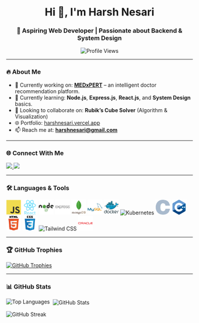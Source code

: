 <h1 align="center">Hi 👋, I'm Harsh Nesari</h1>
<h3 align="center">🚀 Aspiring Web Developer | Passionate about Backend & System Design</h3>

<p align="center">
  <img src="https://komarev.com/ghpvc/?username=harshnesari-210&label=Profile%20views&color=0e75b6&style=flat" alt="Profile Views" />
</p>

---

### 🔥 About Me

- 🔭 Currently working on: [**MEDxPERT**](https://github.com/Harshnesari-210/MedXpert) – an intelligent doctor recommendation platform.  
- 🧠 Currently learning: **Node.js**, **Express.js**, **React.js**, and **System Design** basics.  
- 🤝 Looking to collaborate on: **Rubik’s Cube Solver** (Algorithm & Visualization)  
- 🌐 Portfolio: [harshnesari.vercel.app](https://harshnesari.vercel.app/)  
- 📫 Reach me at: **harshnesari@gmail.com**  

---

### 🌐 Connect With Me

<p align="left">
  <a href="https://twitter.com/harshnesari" target="_blank">
    <img src="https://img.shields.io/badge/Twitter-%231DA1F2.svg?&style=for-the-badge&logo=twitter&logoColor=white" />
  </a>
  <a href="https://linkedin.com/in/harshnesari" target="_blank">
    <img src="https://img.shields.io/badge/LinkedIn-%230077B5.svg?&style=for-the-badge&logo=linkedin&logoColor=white" />
  </a>
</p>

---

### 🛠️ Languages & Tools

<p align="left">
  <img src="https://raw.githubusercontent.com/devicons/devicon/master/icons/javascript/javascript-original.svg" width="40" height="40" alt="JavaScript" />
  <img src="https://raw.githubusercontent.com/devicons/devicon/master/icons/react/react-original-wordmark.svg" width="40" height="40" alt="React" />
  <img src="https://raw.githubusercontent.com/devicons/devicon/master/icons/nodejs/nodejs-original-wordmark.svg" width="40" height="40" alt="Node.js" />
  <img src="https://raw.githubusercontent.com/devicons/devicon/master/icons/express/express-original-wordmark.svg" width="40" height="40" alt="Express" />
  <img src="https://raw.githubusercontent.com/devicons/devicon/master/icons/mongodb/mongodb-original-wordmark.svg" width="40" height="40" alt="MongoDB" />
  <img src="https://raw.githubusercontent.com/devicons/devicon/master/icons/mysql/mysql-original-wordmark.svg" width="40" height="40" alt="MySQL" />
  <img src="https://raw.githubusercontent.com/devicons/devicon/master/icons/docker/docker-original-wordmark.svg" width="40" height="40" alt="Docker" />
  <img src="https://www.vectorlogo.zone/logos/kubernetes/kubernetes-icon.svg" width="40" height="40" alt="Kubernetes" />
  <img src="https://raw.githubusercontent.com/devicons/devicon/master/icons/c/c-original.svg" width="40" height="40" alt="C" />
  <img src="https://raw.githubusercontent.com/devicons/devicon/master/icons/cplusplus/cplusplus-original.svg" width="40" height="40" alt="C++" />
  <img src="https://raw.githubusercontent.com/devicons/devicon/master/icons/html5/html5-original-wordmark.svg" width="40" height="40" alt="HTML5" />
  <img src="https://raw.githubusercontent.com/devicons/devicon/master/icons/css3/css3-original-wordmark.svg" width="40" height="40" alt="CSS3" />
  <img src="https://www.vectorlogo.zone/logos/tailwindcss/tailwindcss-icon.svg" width="40" height="40" alt="Tailwind CSS" />
  <img src="https://raw.githubusercontent.com/devicons/devicon/master/icons/oracle/oracle-original.svg" width="40" height="40" alt="Oracle SQL" />
</p>

---

### 🏆 GitHub Trophies

<p align="left">
  <a href="https://github.com/ryo-ma/github-profile-trophy">
    <img src="https://github-profile-trophy.vercel.app/?username=harshnesari-210&theme=radical" alt="GitHub Trophies" />
  </a>
</p>

---

### 📊 GitHub Stats

<p>
  <img align="left" src="https://github-readme-stats.vercel.app/api/top-langs?username=harshnesari-210&show_icons=true&locale=en&layout=compact" alt="Top Languages" />
</p>

<p>&nbsp;
  <img align="center" src="https://github-readme-stats.vercel.app/api?username=harshnesari-210&show_icons=true&locale=en" alt="GitHub Stats" />
</p>

<p>
  <img align="center" src="https://github-readme-streak-stats.herokuapp.com/?user=harshnesari-210&" alt="GitHub Streak" />
</p>
